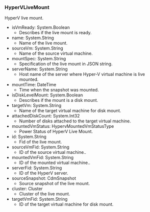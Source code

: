 ### HyperVLiveMount
HyperV live mount.

- isVmReady: System.Boolean
  - Describes if the live mount is ready.
- name: System.String
  - Name of the live mount.
- sourceVm: System.String
  - Name of the source virtual machine.
- mountSpec: System.String
  - Specification of the live mount in JSON string.
- serverName: System.String
  - Host name of the server where Hyper-V virtual machine is live mounted.
- mountTime: DateTime
  - Time when the snapshot was mounted.
- isDiskLevelMount: System.Boolean
  - Describes if the mount is a disk mount.
- targetVm: System.String
  - Name of the target virtual machine for disk mount.
- attachedDiskCount: System.Int32
  - Number of disks attached to the target virtual machine.
- mountedVmStatus: HypervMountedVmStatusType
  - Power Status of HyperV Live Mount.
- id: System.String
  - Fid of the live mount.
- sourceVmFid: System.String
  - ID of the source virtual machine..
- mountedVmFid: System.String
  - ID of the mounted virtual machine..
- serverFid: System.String
  - ID of the HyperV server.
- sourceSnapshot: CdmSnapshot
  - Source snapshot of the live mount.
- cluster: Cluster
  - Cluster of the live mount.
- targetVmFid: System.String
  - ID of the target virtual machine for disk mount.
